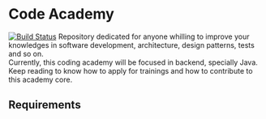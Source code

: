 # Code Academy
[![Build Status](https://travis-ci.org/vitorsalgado/code-academy.svg?branch=master)](https://travis-ci.org/vitorsalgado/code-academy)
Repository dedicated for anyone whilling to improve your knowledges in software development, architecture, design patterns, tests and so on.  
Currently, this coding academy will be focused in backend, specially Java.  
Keep reading to know how to apply for trainings and how to contribute to this academy core.  

## Requirements
